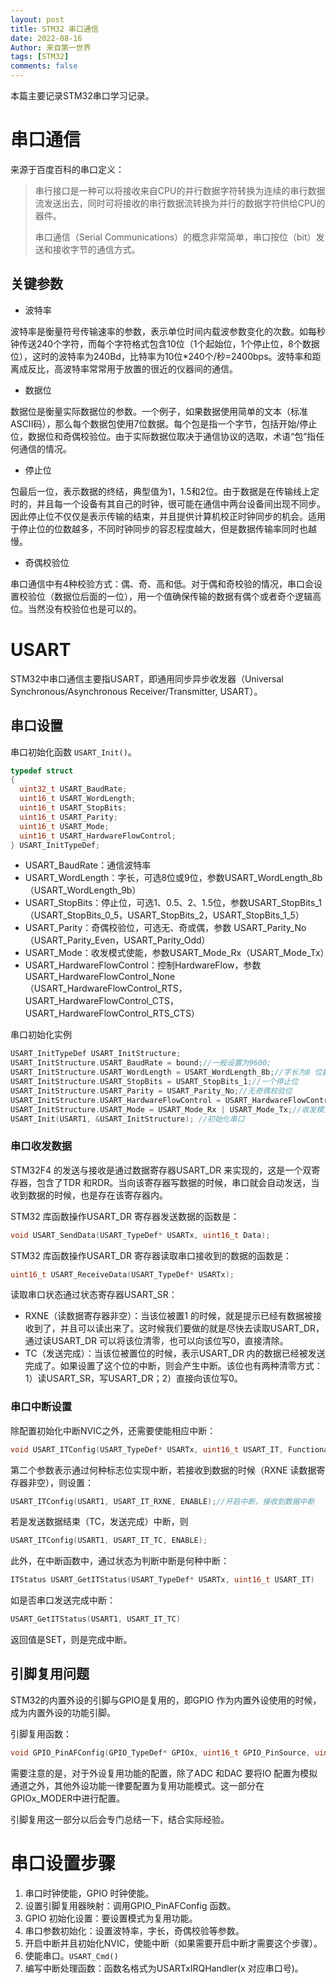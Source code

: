 ```yaml
---
layout: post
title: STM32 串口通信
date: 2022-08-16
Author: 来自第一世界
tags: [STM32]
comments: false
---
```

本篇主要记录STM32串口学习记录。

# 串口通信

来源于百度百科的串口定义：

> 串行接口是一种可以将接收来自CPU的并行数据字符转换为连续的串行数据流发送出去，同时可将接收的串行数据流转换为并行的数据字符供给CPU的器件。
>
> 串口通信（Serial Communications）的概念非常简单，串口按位（bit）发送和接收字节的通信方式。

## 关键参数

* 波特率

波特率是衡量符号传输速率的参数，表示单位时间内载波参数变化的次数。如每秒钟传送240个字符，而每个字符格式包含10位（1个起始位，1个停止位，8个数据位），这时的波特率为240Bd，比特率为10位*240个/秒=2400bps。波特率和距离成反比，高波特率常常用于放置的很近的仪器间的通信。

* 数据位

数据位是衡量实际数据位的参数。一个例子，如果数据使用简单的文本（标准 ASCII码），那么每个数据包使用7位数据。每个包是指一个字节，包括开始/停止位，数据位和奇偶校验位。由于实际数据位取决于通信协议的选取，术语“包”指任何通信的情况。

* 停止位

包最后一位，表示数据的终结，典型值为1，1.5和2位。由于数据是在传输线上定时的，并且每一个设备有其自己的时钟，很可能在通信中两台设备间出现不同步。因此停止位不仅仅是表示传输的结束，并且提供计算机校正时钟同步的机会。适用于停止位的位数越多，不同时钟同步的容忍程度越大，但是数据传输率同时也越慢。

* 奇偶校验位

串口通信中有4种校验方式：偶、奇、高和低。对于偶和奇校验的情况，串口会设置校验位（数据位后面的一位），用一个值确保传输的数据有偶个或者奇个逻辑高位。当然没有校验位也是可以的。

# USART

STM32中串口通信主要指USART，即通用同步异步收发器（Universal Synchronous/Asynchronous Receiver/Transmitter, USART）。

## 串口设置

串口初始化函数 `USART_Init()`。

```c
typedef struct
{
  uint32_t USART_BaudRate; 
  uint16_t USART_WordLength;
  uint16_t USART_StopBits; 
  uint16_t USART_Parity; 
  uint16_t USART_Mode; 
  uint16_t USART_HardwareFlowControl; 
} USART_InitTypeDef;
```

* USART_BaudRate：通信波特率
* USART_WordLength：字长，可选8位或9位，参数USART_WordLength_8b（USART_WordLength_9b）
* USART_StopBits：停止位，可选1、0.5、2、1.5位，参数USART_StopBits_1（USART_StopBits_0_5，USART_StopBits_2，USART_StopBits_1_5）
* USART_Parity：奇偶校验位，可选无、奇或偶，参数 USART_Parity_No（USART_Parity_Even，USART_Parity_Odd）
* USART_Mode：收发模式使能，参数USART_Mode_Rx（USART_Mode_Tx）
* USART_HardwareFlowControl：控制HardwareFlow，参数USART_HardwareFlowControl_None（USART_HardwareFlowControl_RTS，USART_HardwareFlowControl_CTS，USART_HardwareFlowControl_RTS_CTS）

串口初始化实例

```c
USART_InitTypeDef USART_InitStructure;
USART_InitStructure.USART_BaudRate = bound;//一般设置为9600;
USART_InitStructure.USART_WordLength = USART_WordLength_8b;//字长为8 位数据格式
USART_InitStructure.USART_StopBits = USART_StopBits_1;//一个停止位
USART_InitStructure.USART_Parity = USART_Parity_No;//无奇偶校验位
USART_InitStructure.USART_HardwareFlowControl = USART_HardwareFlowControl_None;
USART_InitStructure.USART_Mode = USART_Mode_Rx | USART_Mode_Tx;//收发模式
USART_Init(USART1, &USART_InitStructure); //初始化串口
```

### 串口收发数据

STM32F4 的发送与接收是通过数据寄存器USART_DR 来实现的，这是一个双寄存器，包含了TDR 和RDR。当向该寄存器写数据的时候，串口就会自动发送，当收到数据的时候，也是存在该寄存器内。

STM32 库函数操作USART_DR 寄存器发送数据的函数是：

```c
void USART_SendData(USART_TypeDef* USARTx, uint16_t Data);
```

STM32 库函数操作USART_DR 寄存器读取串口接收到的数据的函数是：

```c
uint16_t USART_ReceiveData(USART_TypeDef* USARTx);
```

读取串口状态通过状态寄存器USART_SR：

* RXNE（读数据寄存器非空）：当该位被置1 的时候，就是提示已经有数据被接收到了，并且可以读出来了。这时候我们要做的就是尽快去读取USART_DR，通过读USART_DR 可以将该位清零，也可以向该位写0，直接清除。
* TC（发送完成）：当该位被置位的时候，表示USART_DR 内的数据已经被发送完成了。如果设置了这个位的中断，则会产生中断。该位也有两种清零方式：1）读USART_SR，写USART_DR；2）直接向该位写0。

### 串口中断设置

除配置初始化中断NVIC之外，还需要使能相应中断：

```c
void USART_ITConfig(USART_TypeDef* USARTx, uint16_t USART_IT, FunctionalState NewState)
```

第二个参数表示通过何种标志位实现中断，若接收到数据的时候（RXNE 读数据寄存器非空），则设置：

```c
USART_ITConfig(USART1, USART_IT_RXNE, ENABLE);//开启中断，接收到数据中断
```

若是发送数据结束（TC，发送完成）中断，则

```c
USART_ITConfig(USART1, USART_IT_TC, ENABLE);
```

此外，在中断函数中，通过状态为判断中断是何种中断：

```c
ITStatus USART_GetITStatus(USART_TypeDef* USARTx, uint16_t USART_IT)
```

如是否串口发送完成中断：

```c
USART_GetITStatus(USART1, USART_IT_TC)
```

返回值是SET，则是完成中断。

## 引脚复用问题

STM32的内置外设的引脚与GPIO是复用的，即GPIO 作为内置外设使用的时候，成为内置外设的功能引脚。

引脚复用函数：

```c
void GPIO_PinAFConfig(GPIO_TypeDef* GPIOx, uint16_t GPIO_PinSource, uint8_t GPIO_AF)
```

需要注意的是，对于外设复用功能的配置，除了ADC 和DAC 要将IO 配置为模拟通道之外，其他外设功能一律要配置为复用功能模式。这一部分在GPIOx_MODER中进行配置。

引脚复用这一部分以后会专门总结一下，结合实际经验。

# 串口设置步骤

1. 串口时钟使能，GPIO 时钟使能。
2. 设置引脚复用器映射：调用GPIO_PinAFConfig 函数。
3. GPIO 初始化设置：要设置模式为复用功能。
4. 串口参数初始化：设置波特率，字长，奇偶校验等参数。
5. 开启中断并且初始化NVIC，使能中断（如果需要开启中断才需要这个步骤）。
6. 使能串口。`USART_Cmd()`
7. 编写中断处理函数：函数名格式为USARTxIRQHandler(x 对应串口号)。
